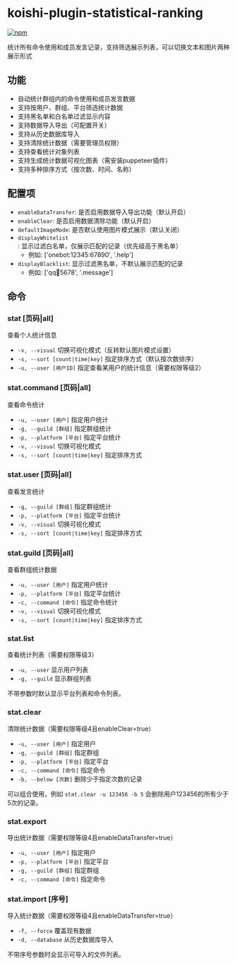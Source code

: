 # koishi-plugin-statistical-ranking

[![npm](https://img.shields.io/npm/v/koishi-plugin-statistical-ranking?style=flat-square)](https://www.npmjs.com/package/koishi-plugin-statistical-ranking)

统计所有命令使用和成员发言记录，支持筛选展示列表，可以切换文本和图片两种展示形式

## 功能

- 自动统计群组内的命令使用和成员发言数据
- 支持按用户、群组、平台筛选统计数据
- 支持黑名单和白名单过滤显示内容
- 支持数据导入导出（可配置开关）
- 支持从历史数据库导入
- 支持清除统计数据（需要管理员权限）
- 支持查看统计对象列表
- 支持生成统计数据可视化图表（需安装puppeteer插件）
- 支持多种排序方式（按次数、时间、名称）

## 配置项

- `enableDataTransfer`: 是否启用数据导入导出功能（默认开启）
- `enableClear`: 是否启用数据清除功能（默认开启）
- `defaultImageMode`: 是否默认使用图片模式展示（默认关闭）
- `displayWhitelist`: 显示过滤白名单，仅展示匹配的记录（优先级高于黑名单）
  - 例如: ['onebot:12345:67890', '.help']
- `displayBlacklist`: 显示过滤黑名单，不默认展示匹配的记录
  - 例如: ['qq:1234:5678', '.message']

## 命令

### stat [页码|all]

查看个人统计信息

- `-v, --visual` 切换可视化模式（反转默认图片模式设置）
- `-s, --sort [count|time|key]` 指定排序方式（默认按次数排序）
- `-u, --user [用户ID]` 指定查看某用户的统计信息（需要权限等级2）

### stat.command [页码|all]

查看命令统计

- `-u, --user [用户]` 指定用户统计
- `-g, --guild [群组]` 指定群组统计
- `-p, --platform [平台]` 指定平台统计
- `-v, --visual` 切换可视化模式
- `-s, --sort [count|time|key]` 指定排序方式

### stat.user [页码|all]

查看发言统计

- `-g, --guild [群组]` 指定群组统计
- `-p, --platform [平台]` 指定平台统计
- `-v, --visual` 切换可视化模式
- `-s, --sort [count|time|key]` 指定排序方式

### stat.guild [页码|all]

查看群组统计数据

- `-u, --user [用户]` 指定用户统计
- `-p, --platform [平台]` 指定平台统计
- `-c, --command [命令]` 指定命令统计
- `-v, --visual` 切换可视化模式
- `-s, --sort [count|time|key]` 指定排序方式

### stat.list

查看统计列表（需要权限等级3）

- `-u, --user` 显示用户列表
- `-g, --guild` 显示群组列表

不带参数时默认显示平台列表和命令列表。

### stat.clear

清除统计数据（需要权限等级4且enableClear=true）

- `-u, --user [用户]` 指定用户
- `-g, --guild [群组]` 指定群组
- `-p, --platform [平台]` 指定平台
- `-c, --command [命令]` 指定命令
- `-b, --below [次数]` 删除少于指定次数的记录

可以组合使用，例如 `stat.clear -u 123456 -b 5` 会删除用户123456的所有少于5次的记录。

### stat.export

导出统计数据（需要权限等级4且enableDataTransfer=true）

- `-u, --user [用户]` 指定用户
- `-p, --platform [平台]` 指定平台
- `-g, --guild [群组]` 指定群组
- `-c, --command [命令]` 指定命令

### stat.import [序号]

导入统计数据（需要权限等级4且enableDataTransfer=true）

- `-f, --force` 覆盖现有数据
- `-d, --database` 从历史数据库导入

不带序号参数时会显示可导入的文件列表。
